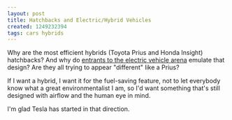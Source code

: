```yaml
---
layout: post
title: Hatchbacks and Electric/Hybrid Vehicles
created: 1249232394
tags: cars hybrids
---
```

Why are the most efficient hybrids (Toyota Prius and Honda Insight) hatchbacks? And why do [entrants to the electric vehicle arena](http://www.reuters.com/article/GCA-GreenBusiness/idUSTRE5710IH20090802) emulate that design? Are they all trying to appear "different" like a Prius?

If I want a hybrid, I want it for the fuel-saving feature, not to let everybody know what a great environmentalist I am, so I'd want something that's still designed with airflow and the human eye in mind.

I'm glad Tesla has started in that direction.

